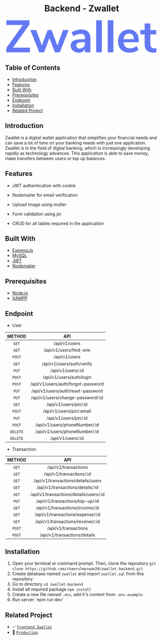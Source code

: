 <h1 align="center">Backend - Zwallet</h1>
<p align="center">
  <a href="https://booking-tickitz-film.netlify.app/" target="_blank"><img src="./images/Zwallet.png" width="500" alt="Zwallet" border="0" /></a>
</p>

## Table of Contents

- [Introduction](#introduction)
- [Features](#features)
- [Built With](#built-with)
- [Prerequisites](#prerequisites)
- [Endpoint](#endpoint)
- [Installation](#installation)
- [Related Project](#related-project)

## Introduction

Zwallet is a digital wallet application that simplifies your financial needs and can save a lot of time on your banking needs with just one application. Zwallet is in the field of digital banking, which is increasingly developing rapidly as technology advances. This application is able to save money, make transfers between users or top up balances.

## Features

- JWT authentication with cookie

- Nodemailer for email verification

- Upload image using multer

- Form validation using joi

- CRUD for all tables required in the application

## Built With

- [ExpressJs](https://expressjs.com/)
- [MySQL](https://www.mysql.com/)
- [JWT](https://jwt.io/)
- [Nodemailer](https://nodemailer.com/)

## Prerequisites

- [NodeJs](https://nodejs.org/en/download/)
- [XAMPP](https://www.apachefriends.org/index.html)

## Endpoint

- User

|  METHOD  |                API                 |
| :------: | :--------------------------------: |
|  `GET`   |           /api/v1/users            |
|  `GET`   |       /api/v1/users/find-one       |
|  `POST`  |           /api/v1/users            |
|  `GET`   |     /api/v1/users/auth/verify      |
|  `PUT`   |         /api/v1/users/:id          |
|  `POST`  |      /api/v1/users/auth/login      |
|  `POST`  | /api/v1/users/auth/forgot-password |
|  `PUT`   | /api/v1/users/auth/reset-password  |
|  `PUT`   | /api/v1/users/change-password/:id  |
|  `GET`   |       /api/v1/users/pin/:id        |
|  `POST`  |      /api/v1/users/pin/:email      |
|  `PUT`   |       /api/v1/users/pin/:id        |
|  `POST`  |   /api/v1/users/phoneNumber/:id    |
| `DELETE` |   /api/v1/users/phoneNumber/:id    |
| `DELETE` |         /api/v1/users/:id          |

- Transaction

| METHOD |                  API                   |
| :----: | :------------------------------------: |
| `GET`  |          /api/v1/transactions          |
| `GET`  |        /api/v1/transactions/:id        |
| `GET`  |   /api/v1/transactions/details/users   |
| `GET`  |    /api/v1/transactions/details/:id    |
| `GET`  | /api/v1/transactions/details/users/:id |
| `PUT`  |    /api/v1/transactions/top-up/:id     |
| `GET`  |    /api/v1/transactions/income/:id     |
| `GET`  |    /api/v1/transactions/expense/:id    |
| `GET`  |   /api/v1/transactions/receiver/:id    |
| `POST` |          /api/v1/transactions          |
| `POST` |      /api/v1/transactions/details      |

## Installation

1. Open your terminal or command prompt. Then, clone the repository `git clone https://github.com/chaerulmarwan20/zwallet-backend.git`
2. Create database named `zwallet` and import `zwallet.sql` from this repository
3. Go to directory `cd zwallet-backend`
4. Install all required package `npm install`
5. Create a new file named `.env`, add it's content from `.env.example`
6. Run server `npm run dev'

## Related Project

- :white_check_mark: [`Frontend Zwallet`](https://github.com/chaerulmarwan20/zwallet-frontend)
- :rocket: [`Production`](https://zwallet-banking.vercel.app/)
